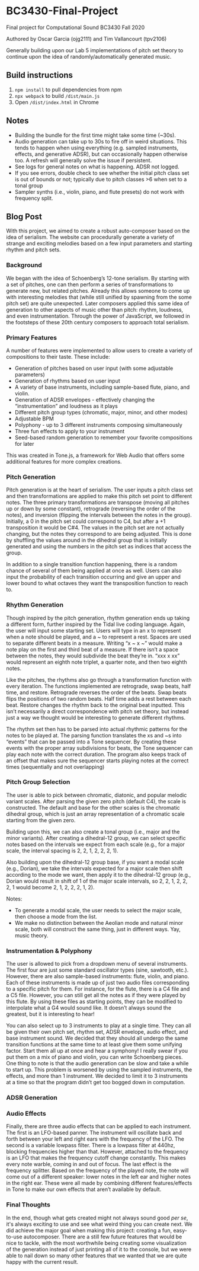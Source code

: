 # BC3430-Final-Project
Final project for Computational Sound BC3430 Fall 2020

Authored by Oscar Garcia (ojg2111) and Tim Vallancourt (tpv2106)

Generally building upon our Lab 5 implementations of pitch set theory to continue upon the idea of randomly/automatically generated music. 

## Build instructions

1. `npm install` to pull dependencies from npm
2. `npx webpack` to build `/dist/main.js`
3. Open `/dist/index.html` in Chrome

## Notes

* Building the bundle for the first time might take some time (~30s).
* Audio generation can take up to 30s to fire off in weird situations. This tends to happen when using everything 
(e.g. sampled instruments, effects, and generative ADSR), but can occasionally happen otherwise too. A refresh will
generally solve the issue if persistent. 
* See logs for general notes on what is happening. ADSR not logged.
* If you see errors, double check to see whether the initial pitch class set is out of bounds or not; typically due to
pitch classes >6 when set to a tonal group
* Sampler synths (i.e., violin, piano, and flute presets) do not work with frequency split.  

## Blog Post

With this project, we aimed to create a robust auto-composer based on the idea of serialism. The website can procedurally generate a variety of strange and exciting melodies based on a few input parameters and starting rhythm and pitch sets.

### Background

We began with the idea of Schoenberg’s 12-tone serialism. By starting with a set of pitches, one can then perform a series of transformations to generate new, but related pitches. Already this allows someone to come up with interesting melodies that (while still unified by spawning from the some pitch set) are quite unexpected. Later composers applied this same idea of generation to other aspects of music other than pitch: rhythm, loudness, and even instrumentation. Through the power of JavaScript, we followed in the footsteps of these 20th century composers to approach total serialism.

### Primary Features

A number of features were implemented to allow users to create a variety of compositions to their taste. These include:

* Generation of pitches based on user input (with some adjustable parameters)
* Generation of rhythms based on user input
* A variety of base instruments, including sample-based flute, piano, and violin.
* Generation of ADSR envelopes - effectively changing the “instrumentation” and loudness as it plays
* Different pitch group types (chromatic, major, minor, and other modes)
* Adjustable BPM
* Polyphony - up to 3 different instruments composing simultaneously
* Three fun effects to apply to your instrument
* Seed-based random generation to remember your favorite compositions for later

This was created in Tone.js, a framework for Web Audio that offers some additional features for more complex creations.

### Pitch Generation

Pitch generation is at the heart of serialism. The user inputs a pitch class set and then transformations are applied to make this pitch set point to different notes. The three primary transformations are transpose (moving all pitches up or down by some constant), retrograde (reversing the order of the notes), and inversion (flipping the intervals between the notes in the group). Initially, a 0 in the pitch set could correspond to C4, but after a +1 transposition it would be C#4. The values in the pitch set are not actually changing, but the notes they correspond to are being adjusted. This is done by shuffling the values around in the dihedral group that is initially generated and using the numbers in the pitch set as indices that access the group.

In addition to a single transition function happening, there is a random chance of several of them being applied at once as well. Users can also input the probability of each transition occurring and give an upper and lower bound to what octaves they want the transposition function to reach to.

### Rhythm Generation

Though inspired by the pitch generation, rhythm generation ends up taking a different form, further inspired by the Tidal live coding language. Again, the user will input some starting set. Users will type in an x to represent when a note should be played, and a ~ to represent a rest. Spaces are used to separate different beats in a measure. Writing “x ~ x ~” would make a note play on the first and third beat of a measure. If there isn’t a space between the notes, they would subdivide the beat they’re in. “xxx x xx” would represent an eighth note triplet, a quarter note, and then two eighth notes. 

Like the pitches, the rhythms also go through a transformation function with every iteration. The functions implemented are retrograde, swap beats, half time, and restore. Retrograde reverses the order of the beats. Swap beats flips the positions of two random beats. Half time adds a rest between each beat. Restore changes the rhythm back to the original beat inputted. This isn’t necessarily a direct correspondence with pitch set theory, but instead just a way we thought would be interesting to generate different rhythms.

The rhythm set then has to be parsed into actual rhythmic patterns for the notes to be played at. The parsing function translates the xs and ~s into “events” that can be passed into a Tone sequencer. By creating these events with the proper array subdivisions for beats, the Tone sequencer can play each note with the correct duration. The program also keeps track of an offset that makes sure the sequencer starts playing notes at the correct times (sequentially and not overlapping)

### Pitch Group Selection

The user is able to pick between chromatic, diatonic, and popular melodic variant scales. After parsing the given zero pitch (default C4), the scale is constructed. The default and base for the other scales is the chromatic dihedral group, which is just an array representation of a chromatic scale starting from the given zero. 

Building upon this, we can also create a tonal group (i.e., major and the minor variants). After creating a dihedral-12 group, we can select specific notes based on the intervals we expect from each scale (e.g., for a major scale, the interval spacing is 2, 2, 1, 2, 2, 2, 1). 

Also building upon the dihedral-12 group base, if you want a modal scale (e.g., Dorian), we take the intervals expected for a major scale then shift according to the mode we want, then apply it to the dihedral-12 group (e.g., Dorian would result in shift of 1 of the major scale intervals, so 2, 2, 1, 2, 2, 2, 1 would become 2, 1, 2, 2, 2, 1, 2).

Notes:
* To generate a modal scale, the user needs to select the major scale, then choose a mode from the list.
* We make no distinction between the Aeolian mode and natural minor scale, both will construct the same thing, just in different ways. Yay, music theory. 

### Instrumentation & Polyphony

The user is allowed to pick from a dropdown menu of several instruments. The first four are just some standard oscillator types (sine, sawtooth, etc.). However, there are also sample-based instruments: flute, violin, and piano. Each of these instruments is made up of just two audio files corresponding to a specific pitch for them. For instance, for the flute, there is a C4 file and a C5 file. However, you can still get all the notes as if they were played by this flute. By using these files as starting points, they can be modified to interpolate what a G4 would sound like. It doesn’t always sound the greatest, but it is interesting to hear!

You can also select up to 3 instruments to play at a single time. They can all be given their own pitch set, rhythm set, ADSR envelope, audio effect, and base instrument sound. We decided that they should all undergo the same transition functions at the same time to at least give them some unifying factor. Start them all up at once and hear a symphony! I really swear if you put them on a mix of piano and violin, you can write Schoenberg pieces. One thing to note is that the audio generation can be slow and take a while to start up. This problem is worsened by using the sampled instruments, the effects, and more than 1 instrument. We decided to limit it to 3 instruments at a time so that the program didn’t get too bogged down in computation. 

### ADSR Generation

### Audio Effects
 
Finally, there are three audio effects that can be applied to each instrument. The first is an LFO-based panner. The instrument will oscillate back and forth between your left and right ears with the frequency of the LFO. The second is a variable lowpass filter. There is a lowpass filter at 440hz, blocking frequencies higher than that. However, attached to the frequency is an LFO that makes the frequency cutoff change constantly. This makes every note warble, coming in and out of focus. The last effect is the frequency splitter. Based on the frequency of the played note, the note will come out of a different speaker: lower notes in the left ear and higher notes in the right ear. These were all made by combining different features/effects in Tone to make our own effects that aren’t available by default.

### Final Thoughts

In the end, though what gets created might not always sound good _per se_, it's always exciting to use and see what weird thing you can create next. We did achieve the major goal when making this project: creating a fun, easy-to-use autocomposer. There are a still few future features that would be nice to tackle, with the most worthwhile being creating some visualization of the generation instead of just printing all of it to the console, but we were able to nail down so many other features that we wanted that we are quite happy with the current result.

